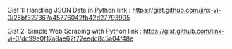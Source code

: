 Gist 1: Handling JSON Data in Python
link : https://gist.github.com/jinx-vi-0/26bf327367a45776042fb42d27793995

Gist 2: Simple Web Scraping with Python
link : https://gist.github.com/jinx-vi-0/dc99e0f17a8ae62f72eedc8c5a04f48e